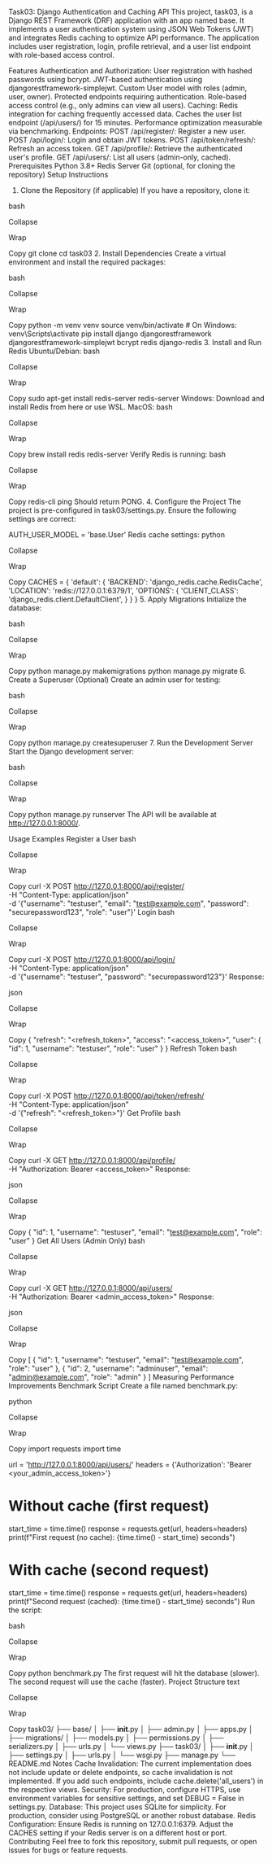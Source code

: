 Task03: Django Authentication and Caching API
This project, task03, is a Django REST Framework (DRF) application with an app named base. It implements a user authentication system using JSON Web Tokens (JWT) and integrates Redis caching to optimize API performance. The application includes user registration, login, profile retrieval, and a user list endpoint with role-based access control.

Features
Authentication and Authorization:
User registration with hashed passwords using bcrypt.
JWT-based authentication using djangorestframework-simplejwt.
Custom User model with roles (admin, user, owner).
Protected endpoints requiring authentication.
Role-based access control (e.g., only admins can view all users).
Caching:
Redis integration for caching frequently accessed data.
Caches the user list endpoint (/api/users/) for 15 minutes.
Performance optimization measurable via benchmarking.
Endpoints:
POST /api/register/: Register a new user.
POST /api/login/: Login and obtain JWT tokens.
POST /api/token/refresh/: Refresh an access token.
GET /api/profile/: Retrieve the authenticated user's profile.
GET /api/users/: List all users (admin-only, cached).
Prerequisites
Python 3.8+
Redis Server
Git (optional, for cloning the repository)
Setup Instructions
1. Clone the Repository (if applicable)
If you have a repository, clone it:

bash

Collapse

Wrap

Copy
git clone <repository-url>
cd task03
2. Install Dependencies
Create a virtual environment and install the required packages:

bash

Collapse

Wrap

Copy
python -m venv venv
source venv/bin/activate  # On Windows: venv\Scripts\activate
pip install django djangorestframework djangorestframework-simplejwt bcrypt redis django-redis
3. Install and Run Redis
Ubuntu/Debian:
bash

Collapse

Wrap

Copy
sudo apt-get install redis-server
redis-server
Windows: Download and install Redis from here or use WSL.
MacOS:
bash

Collapse

Wrap

Copy
brew install redis
redis-server
Verify Redis is running:
bash

Collapse

Wrap

Copy
redis-cli ping
Should return PONG.
4. Configure the Project
The project is pre-configured in task03/settings.py. Ensure the following settings are correct:

AUTH_USER_MODEL = 'base.User'
Redis cache settings:
python

Collapse

Wrap

Copy
CACHES = {
    'default': {
        'BACKEND': 'django_redis.cache.RedisCache',
        'LOCATION': 'redis://127.0.0.1:6379/1',
        'OPTIONS': {
            'CLIENT_CLASS': 'django_redis.client.DefaultClient',
        }
    }
}
5. Apply Migrations
Initialize the database:

bash

Collapse

Wrap

Copy
python manage.py makemigrations
python manage.py migrate
6. Create a Superuser (Optional)
Create an admin user for testing:

bash

Collapse

Wrap

Copy
python manage.py createsuperuser
7. Run the Development Server
Start the Django development server:

bash

Collapse

Wrap

Copy
python manage.py runserver
The API will be available at http://127.0.0.1:8000/.

Usage Examples
Register a User
bash

Collapse

Wrap

Copy
curl -X POST http://127.0.0.1:8000/api/register/ \
-H "Content-Type: application/json" \
-d '{"username": "testuser", "email": "test@example.com", "password": "securepassword123", "role": "user"}'
Login
bash

Collapse

Wrap

Copy
curl -X POST http://127.0.0.1:8000/api/login/ \
-H "Content-Type: application/json" \
-d '{"username": "testuser", "password": "securepassword123"}'
Response:

json

Collapse

Wrap

Copy
{
    "refresh": "<refresh_token>",
    "access": "<access_token>",
    "user": {
        "id": 1,
        "username": "testuser",
        "role": "user"
    }
}
Refresh Token
bash

Collapse

Wrap

Copy
curl -X POST http://127.0.0.1:8000/api/token/refresh/ \
-H "Content-Type: application/json" \
-d '{"refresh": "<refresh_token>"}'
Get Profile
bash

Collapse

Wrap

Copy
curl -X GET http://127.0.0.1:8000/api/profile/ \
-H "Authorization: Bearer <access_token>"
Response:

json

Collapse

Wrap

Copy
{
    "id": 1,
    "username": "testuser",
    "email": "test@example.com",
    "role": "user"
}
Get All Users (Admin Only)
bash

Collapse

Wrap

Copy
curl -X GET http://127.0.0.1:8000/api/users/ \
-H "Authorization: Bearer <admin_access_token>"
Response:

json

Collapse

Wrap

Copy
[
    {
        "id": 1,
        "username": "testuser",
        "email": "test@example.com",
        "role": "user"
    },
    {
        "id": 2,
        "username": "adminuser",
        "email": "admin@example.com",
        "role": "admin"
    }
]
Measuring Performance Improvements
Benchmark Script
Create a file named benchmark.py:

python

Collapse

Wrap

Copy
import requests
import time

url = 'http://127.0.0.1:8000/api/users/'
headers = {'Authorization': 'Bearer <your_admin_access_token>'}

# Without cache (first request)
start_time = time.time()
response = requests.get(url, headers=headers)
print(f"First request (no cache): {time.time() - start_time} seconds")

# With cache (second request)
start_time = time.time()
response = requests.get(url, headers=headers)
print(f"Second request (cached): {time.time() - start_time} seconds")
Run the script:

bash

Collapse

Wrap

Copy
python benchmark.py
The first request will hit the database (slower).
The second request will use the cache (faster).
Project Structure
text

Collapse

Wrap

Copy
task03/
├── base/
│   ├── __init__.py
│   ├── admin.py
│   ├── apps.py
│   ├── migrations/
│   ├── models.py
│   ├── permissions.py
│   ├── serializers.py
│   ├── urls.py
│   └── views.py
├── task03/
│   ├── __init__.py
│   ├── settings.py
│   ├── urls.py
│   └── wsgi.py
├── manage.py
└── README.md
Notes
Cache Invalidation: The current implementation does not include update or delete endpoints, so cache invalidation is not implemented. If you add such endpoints, include cache.delete('all_users') in the respective views.
Security: For production, configure HTTPS, use environment variables for sensitive settings, and set DEBUG = False in settings.py.
Database: This project uses SQLite for simplicity. For production, consider using PostgreSQL or another robust database.
Redis Configuration: Ensure Redis is running on 127.0.0.1:6379. Adjust the CACHES setting if your Redis server is on a different host or port.
Contributing
Feel free to fork this repository, submit pull requests, or open issues for bugs or feature requests.
